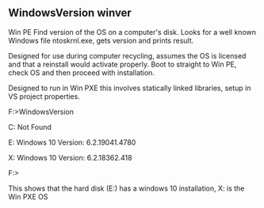 ## WindowsVersion winver

Win PE Find version of the OS on a computer's disk. Looks for a well known Windows file ntoskrnl.exe, gets version and prints result.

Designed for use during computer recycling, assumes the OS is licensed and that a reinstall would activate properly. Boot to straight to Win PE, check OS and then proceed with installation.

Designed to run in Win PXE this involves statically linked libraries, setup in VS project properties.


F:>WindowsVersion

C: Not Found

E: Windows 10 Version: 6.2.19041.4780 

X: Windows 10 Version: 6.2.18362.418 

F:>

This shows that the hard disk (E:) has a windows 10 installation, X: is the Win PXE OS
